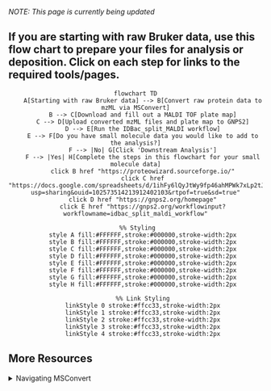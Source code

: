 *NOTE: This page is currently being updated*

## If you are starting with raw Bruker data, use this flow chart to prepare your files for analysis or deposition. Click on each step for links to the required tools/pages.


<div align="center">
    
```mermaid
flowchart TD
    A[Starting with raw Bruker data] --> B[Convert raw protein data to mzML via MSConvert]
    B --> C[Download and fill out a MALDI TOF plate map]
    C --> D[Upload converted mzML files and plate map to GNPS2]
    D --> E[Run the IDBac_split_MALDI workflow]
    E --> F[Do you have small molecule data you would like to add to the analysis?]
    F --> |No| G[Click 'Downstream Analysis']
    F --> |Yes| H[Complete the steps in this flowchart for your small molecule data]
    click B href "https://proteowizard.sourceforge.io/"
    click C href "https://docs.google.com/spreadsheets/d/1ihFy6lQyJtWy9fp46ahMPWk7xLp2tJ3q/edit?usp=sharing&ouid=102573514213912402103&rtpof=true&sd=true"
    click D href "https://gnps2.org/homepage"
    click E href "https://gnps2.org/workflowinput?workflowname=idbac_split_maldi_workflow"

 %% Styling
    style A fill:#FFFFFF,stroke:#000000,stroke-width:2px
    style B fill:#FFFFFF,stroke:#000000,stroke-width:2px
    style C fill:#FFFFFF,stroke:#000000,stroke-width:2px
    style D fill:#FFFFFF,stroke:#000000,stroke-width:2px
    style E fill:#FFFFFF,stroke:#000000,stroke-width:2px
    style F fill:#FFFFFF,stroke:#000000,stroke-width:2px
    style G fill:#FFFFFF,stroke:#000000,stroke-width:2px
    style H fill:#FFFFFF,stroke:#000000,stroke-width:2px
    
    %% Link Styling
    linkStyle 0 stroke:#ffcc33,stroke-width:2px
    linkStyle 1 stroke:#ffcc33,stroke-width:2px
    linkStyle 2 stroke:#ffcc33,stroke-width:2px
    linkStyle 3 stroke:#ffcc33,stroke-width:2px
    linkStyle 4 stroke:#ffcc33,stroke-width:2px
```
</div>

## More Resources
<details>
  <summary>Navigating MSConvert</summary>
  
  Use the following images to convert raw Bruker data to mzML

<img width="1066" alt="msconvert3" src="https://github.com/user-attachments/assets/478649c9-be10-4460-9d0d-3f4b34171777">
<img width="1054" alt="msconvert1" src="https://github.com/user-attachments/assets/cad440c8-917a-463f-a247-bc9f12ac3236">
<img width="1066" alt="msconvert2" src="https://github.com/user-attachments/assets/91edf847-5647-4c89-bddd-154cde86a91c">

</details>
